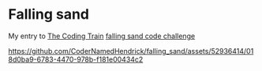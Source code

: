 
# Falling sand


My entry to [The Coding Train](https://www.youtube.com/@TheCodingTrain) [falling sand code challenge](https://youtu.be/L4u7Zy_b868?si=IVlK4kafKRHGZwrc)



https://github.com/CoderNamedHendrick/falling_sand/assets/52936414/018d0ba9-6783-4470-978b-f181e00434c2

